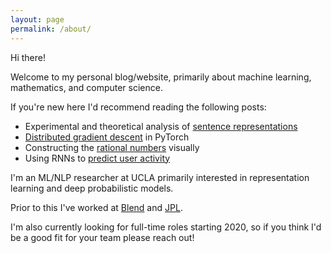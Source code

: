 ```yaml
---
layout: page
permalink: /about/
---
```


Hi there!

Welcome to my personal blog/website, primarily about machine learning, mathematics, and computer science.

If you're new here I'd recommend reading the following posts:
- Experimental and theoretical analysis of [sentence representations](/Quickthoughts)
- [Distributed gradient descent](/Distbelief) in PyTorch
- Constructing the [rational numbers](/Building-Q) visually
- Using RNNs to [predict user activity](/Predicting-User-Submission)

I'm an ML/NLP researcher at UCLA primarily interested in representation learning and deep probabilistic models. 

Prior to this I've worked at [Blend](https://blend.com) and [JPL](https://www.jpl.nasa.gov/).

I'm also currently looking for full-time roles starting 2020, so if you think I'd be a good fit for your team please reach out!


